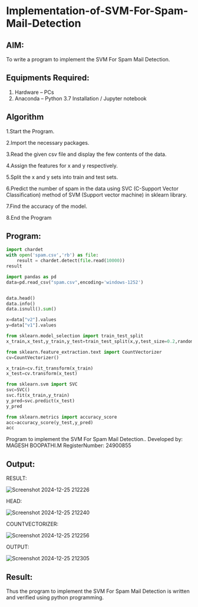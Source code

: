 # Implementation-of-SVM-For-Spam-Mail-Detection

## AIM:
To write a program to implement the SVM For Spam Mail Detection.

## Equipments Required:
1. Hardware – PCs
2. Anaconda – Python 3.7 Installation / Jupyter notebook

## Algorithm
1.Start the Program.

2.Import the necessary packages.

3.Read the given csv file and display the few contents of the data.

4.Assign the features for x and y respectively.

5.Split the x and y sets into train and test sets.

6.Predict the number of spam in the data using SVC (C-Support Vector Classification) method of SVM (Support vector machine) in sklearn library.

7.Find the accuracy of the model.

8.End the Program

## Program:

```python
import chardet
with open('spam.csv','rb') as file:
    result = chardet.detect(file.read(10000))
result
```

```python
import pandas as pd
data=pd.read_csv("spam.csv",encoding='windows-1252')


data.head()
data.info()
data.isnull().sum()

x=data["v2"].values
y=data["v1"].values

from sklearn.model_selection import train_test_split
x_train,x_test,y_train,y_test=train_test_split(x,y,test_size=0.2,random_state=0)

from sklearn.feature_extraction.text import CountVectorizer
cv=CountVectorizer()

x_train=cv.fit_transform(x_train)
x_test=cv.transform(x_test)

from sklearn.svm import SVC
svc=SVC()
svc.fit(x_train,y_train)
y_pred=svc.predict(x_test)
y_pred

from sklearn.metrics import accuracy_score
acc=accuracy_score(y_test,y_pred)
acc
```

Program to implement the SVM For Spam Mail Detection..
Developed by: MAGESH BOOPATHI.M
RegisterNumber:  24900855

## Output:
RESULT:

![Screenshot 2024-12-25 212226](https://github.com/user-attachments/assets/db8c61eb-7e20-4135-a265-7a6f9e24b1eb)

HEAD:

![Screenshot 2024-12-25 212240](https://github.com/user-attachments/assets/3f02fbfa-7102-49af-9a7e-b3abc554c94a)

COUNTVECTORIZER:

![Screenshot 2024-12-25 212256](https://github.com/user-attachments/assets/dc29d5d6-7187-4e9d-bbe1-3807efb0ce0b)

OUTPUT:

![Screenshot 2024-12-25 212305](https://github.com/user-attachments/assets/957fd48c-22b3-4bcc-8955-c2314bd8bfa2)


## Result:
Thus the program to implement the SVM For Spam Mail Detection is written and verified using python programming.
